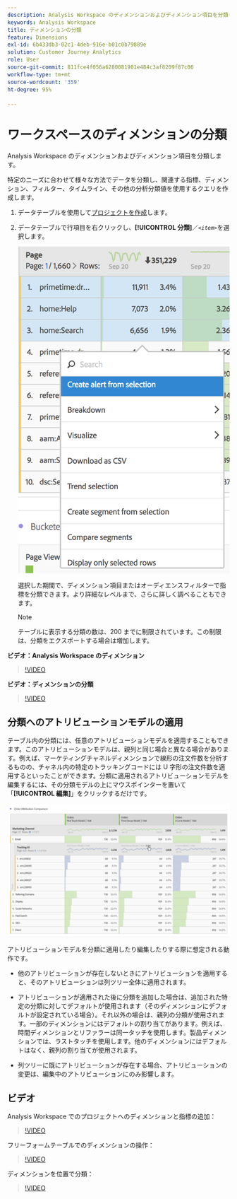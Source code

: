 ```yaml
---
description: Analysis Workspace のディメンションおよびディメンション項目を分類します。
keywords: Analysis Workspace
title: ディメンションの分類
feature: Dimensions
exl-id: 6b433db3-02c1-4deb-916e-b01c0b79889e
solution: Customer Journey Analytics
role: User
source-git-commit: 811fce4f056a6280081901e484c3af8209f87c06
workflow-type: tm+mt
source-wordcount: '359'
ht-degree: 95%

---
```


# ワークスペースのディメンションの分類

Analysis Workspace のディメンションおよびディメンション項目を分類します。

特定のニーズに合わせて様々な方法でデータを分類し、関連する指標、ディメンション、フィルター、タイムライン、その他の分析分類値を使用するクエリを作成します。

1. データテーブルを使用して[プロジェクトを作成](/help/analysis-workspace/home.md)します。
1. データテーブルで行項目を右クリックし、**[!UICONTROL 分類]**／*`<item>`*&#x200B;を選択します。

   ![ 選択した項目からアラートを作成を示すステップ結果。](assets/fa_data_table_actions.png)

   選択した期間で、ディメンション項目またはオーディエンスフィルターで指標を分類できます。より詳細なレベルまで、さらに詳しく調べることもできます。

   >[!NOTE]
   >
   >テーブルに表示する分類の数は、200 までに制限されています。この制限は、分類をエクスポートする場合は増加します。

**ビデオ：Analysis Workspace のディメンション**

>[!VIDEO](https://video.tv.adobe.com/v/23971)

**ビデオ：ディメンションの分類**

>[!VIDEO](https://video.tv.adobe.com/v/23969)

## 分類へのアトリビューションモデルの適用

テーブル内の分類には、任意のアトリビューションモデルを適用することもできます。このアトリビューションモデルは、親列と同じ場合と異なる場合があります。例えば、マーケティングチャネルディメンションで線形の注文件数を分析するものの、チャネル内の特定のトラッキングコードには U 字形の注文件数を適用するといったことができます。分類に適用されるアトリビューションモデルを編集するには、その分類モデルの上にマウスポインターを置いて「**[!UICONTROL 編集]**」をクリックするだけです。

![ 分類設定を示す順序アトリビューション比較 ](assets/breakdown_settings.png)

アトリビューションモデルを分類に適用したり編集したりする際に想定される動作です。

* 他のアトリビューションが存在しないときにアトリビューションを適用すると、そのアトリビューションは列ツリー全体に適用されます。

* アトリビューションが適用された後に分類を追加した場合は、追加された特定の分類に対してデフォルトが使用されます（そのディメンションにデフォルトが設定されている場合）。それ以外の場合は、親列の分類が使用されます。一部のディメンションにはデフォルトの割り当てがあります。例えば、時間ディメンションとリファラーは同一タッチを使用します。製品ディメンションでは、ラストタッチを使用します。他のディメンションにはデフォルトはなく、親列の割り当てが使用されます。

* 列ツリーに既にアトリビューションが存在する場合、アトリビューションの変更は、編集中のアトリビューションにのみ影響します。

## ビデオ

Analysis Workspace でのプロジェクトへのディメンションと指標の追加：

>[!VIDEO](https://video.tv.adobe.com/v/30606)

フリーフォームテーブルでのディメンションの操作：

>[!VIDEO](https://video.tv.adobe.com/v/40179)

ディメンションを位置で分類：

>[!VIDEO](https://video.tv.adobe.com/v/24033)
